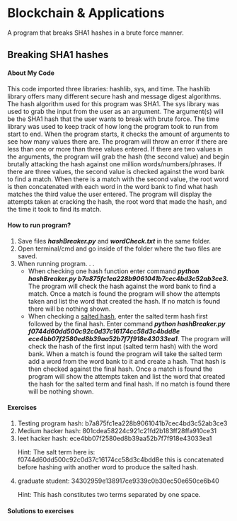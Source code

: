 
  <h1>Blockchain & Applications</h1>
  <p>A program that breaks SHA1 hashes in a brute force manner.</p>
  <h2>Breaking SHA1 hashes</h2>
  <h4>About My Code</h4>
  <p>This code imported three libraries: hashlib, sys, and time. The hashlib library offers many different secure hash and message digest algorithms. The hash algorithm used for this program was SHA1. The sys library was used to grab the input from the user as an argument. The argument(s) will be the SHA1 hash that the user wants to break with brute force. The time library was used to keep track of how long the program took to run from start to end. When the program starts, it checks the amount of arguments to see how many values there are. The program will throw an error if there are less than one or more than three values entered. If there are two values in the arguments, the program will grab the hash (the second value) and begin brutally attacking the hash against one million words/numbers/phrases. If there are three values, the second value is checked against the word bank to find a match. When there is a match with the second value, the root word is then concatenated with each word in the word bank to find what hash matches the third value the user entered. The program will display the attempts taken at cracking the hash, the root word that made the hash, and the time it took to find its match.</p>
<h4>How to run program?</h4>
  <ol>
    <li>Save files <strong><em>hashBreaker.py</em></strong> and <strong><em>wordCheck.txt</em></strong> in the same folder.</li>
  <li>Open terminal/cmd and go inside of the folder where the two files are saved.</li>
    <li>When running program. . .
    <ul><li>When checking one hash function enter command <strong><em>python hashBreaker.py b7a875fc1ea228b9061041b7cec4bd3c52ab3ce3</em></strong>. The program will check the hash against the word bank to find a match. Once a match is found the program will show the attempts taken and list the word that created the hash. If no match is found there will be nothing shown.</li>
      <li>When checking a <a href="https://en.wikipedia.org/wiki/Salt_(cryptography)">salted hash</a>, enter the salted term hash first followed by the final hash. Enter command <strong><em>python hashBreaker.py f0744d60dd500c92c0d37c16174cc58d3c4bdd8e ece4bb07f2580ed8b39aa52b7f7f918e43033ea1</em></strong>. The program will check the hash of the first input (salted term hash) with the word bank. When a match is found the program will take the salted term add a word from the word bank to it and create a hash. That hash is then checked against the final hash. Once a match is found the program will show the attempts taken and list the word that created the hash for the salted term and final hash. If no match is found there will be nothing shown.</li>
      </ul></li>
  </ol>
  <h4>Exercises</h4>
  <ol>
    <li>Testing program hash: b7a875fc1ea228b9061041b7cec4bd3c52ab3ce3</li>
    <li>Medium hacker hash: 801cdea58224c921c21fd2b183ff28ffa910ce31</li>
    <li> leet hacker hash: ece4bb07f2580ed8b39aa52b7f7f918e43033ea1 <p>Hint: The salt term here is: f0744d60dd500c92c0d37c16174cc58d3c4bdd8e this is concatenated before hashing with another word to produce the salted hash.</p></li>
    <li>graduate student: 34302959e138917ce9339c0b30ec50e650ce6b40 <p>Hint: This hash constitutes two terms separated by one space.</p></li>
  </ol>
  <h4>Solutions to exercises</h4>

